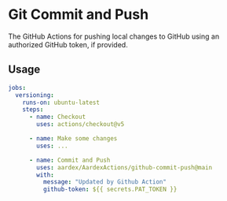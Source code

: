 # Git Commit and Push

The GitHub Actions for pushing local changes to GitHub using an authorized GitHub token, if provided.

## Usage

```yaml
jobs:
  versioning:
    runs-on: ubuntu-latest
    steps:
      - name: Checkout
        uses: actions/checkout@v5

      - name: Make some changes
        uses: ...

      - name: Commit and Push
        uses: aardex/AardexActions/github-commit-push@main
        with:
          message: "Updated by Github Action"
          github-token: ${{ secrets.PAT_TOKEN }}
```